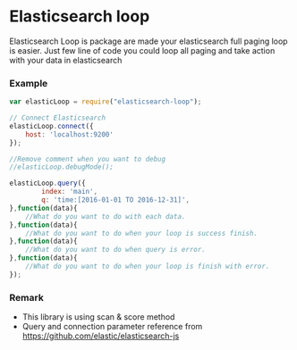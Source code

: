 # Elasticsearch loop


Elasticsearch Loop is package are made your elasticsearch full paging loop is easier. Just few line of code you could loop all paging and take action with your data in elasticsearch

### Example

```javascript
var elasticLoop = require("elasticsearch-loop");

// Connect Elasticsearch
elasticLoop.connect({
    host: 'localhost:9200'
});

//Remove comment when you want to debug
//elasticLoop.debugMode();

elasticLoop.query({
        index: 'main',
        q: 'time:[2016-01-01 TO 2016-12-31]',
},function(data){
    //What do you want to do with each data.
},function(data){
    //What do you want to do when your loop is success finish.
},function(data){
    //What do you want to do when query is error.
},function(data){
    //What do you want to do when your loop is finish with error.
});

```

### Remark
* This library is using scan & score method
* Query and connection parameter reference from https://github.com/elastic/elasticsearch-js
